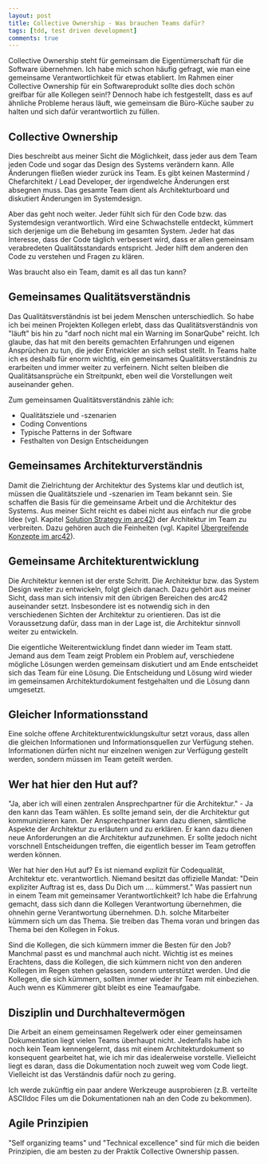 ```yaml
---
layout: post
title: Collective Ownership - Was brauchen Teams dafür?
tags: [tdd, test driven development]
comments: true
---
```


<p>Collective Ownership steht für gemeinsam die Eigentümerschaft für die Software übernehmen. Ich habe mich schon häufig gefragt, wie man eine gemeinsame Verantwortlichkeit für etwas etabliert. Im Rahmen einer Collective Ownership für ein Softwareprodukt sollte dies doch schön greifbar für alle Kollegen sein!? Dennoch habe ich festgestellt, dass es auf ähnliche Probleme heraus läuft, wie gemeinsam die Büro-Küche sauber zu halten und sich dafür verantwortlich zu füllen.<!--more--></p>
<h2>Collective Ownership</h2>
<p>Dies beschreibt aus meiner Sicht die Möglichkeit, dass jeder aus dem Team jeden Code und sogar das Design des Systems verändern kann. Alle Änderungen fließen wieder zurück ins Team. Es gibt keinen Mastermind / Chefarchitekt / Lead Developer, der irgendwelche Änderungen erst absegnen muss. Das gesamte Team dient als Architekturboard und diskutiert Änderungen im Systemdesign.</p>
<p>Aber das geht noch weiter. Jeder fühlt sich für den Code bzw. das Systemdesign verantwortlich. Wird eine Schwachstelle entdeckt, kümmert sich derjenige um die Behebung im gesamten System. Jeder hat das Interesse, dass der Code täglich verbessert wird, dass er allen gemeinsam verabredeten Qualitätsstandards entspricht. Jeder hilft dem anderen den Code zu verstehen und Fragen zu klären.</p>
<p>Was braucht also ein Team, damit es all das tun kann?</p>
<h2>Gemeinsames Qualitätsverständnis</h2>
<p>Das Qualitätsverständnis ist bei jedem Menschen unterschiedlich. So habe ich bei meinen Projekten Kollegen erlebt, dass das Qualitätsverständnis von "läuft" bis hin zu "darf noch nicht mal ein Warning im SonarQube" reicht. Ich glaube, das hat mit den bereits gemachten Erfahrungen und eigenen Ansprüchen zu tun, die jeder Entwickler an sich selbst stellt. In Teams halte ich es deshalb für enorm wichtig, ein gemeinsames Qualitätsverständnis zu erarbeiten und immer weiter zu verfeinern. Nicht selten bleiben die Qualitätsansprüche ein Streitpunkt, eben weil die Vorstellungen weit auseinander gehen.</p>
<p>Zum gemeinsamen Qualitätsverständnis zähle ich:</p>
<ul>
<li>Qualitätsziele und -szenarien</li>
<li>Coding Conventions</li>
<li>Typische Patterns in der Software</li>
<li>Festhalten von Design Entscheidungen</li>
</ul>
<h2>Gemeinsames Architekturverständnis</h2>
<p>Damit die Zielrichtung der Architektur des Systems klar und deutlich ist, müssen die Qualitätsziele und -szenarien im Team bekannt sein. Sie schaffen die Basis für die gemeinsame Arbeit und die Architektur des Systems. Aus meiner Sicht reicht es dabei nicht aus einfach nur die grobe Idee (vgl. Kapitel <a href="http://docs.arc42.org/section-4/" target="_blank" rel="noopener">Solution Strategy im arc42</a>) der Architektur im Team zu verbreiten. Dazu gehören auch die Feinheiten (vgl. Kapitel <a href="http://docs.arc42.org/section-8/" target="_blank" rel="noopener">Übergreifende Konzepte im arc42</a>).</p>
<h2>Gemeinsame Architekturentwicklung</h2>
<p>Die Architektur kennen ist der erste Schritt. Die Architektur bzw. das System Design weiter zu entwickeln, folgt gleich danach. Dazu gehört aus meiner Sicht, dass man sich intensiv mit den übrigen Bereichen des arc42 auseinander setzt. Insbesondere ist es notwendig sich in den verschiedenen Sichten der Architektur zu orientieren. Das ist die Voraussetzung dafür, dass man in der Lage ist, die Architektur sinnvoll weiter zu entwickeln.</p>
<p>Die eigentliche Weiterentwicklung findet dann wieder im Team statt. Jemand aus dem Team zeigt Problem ein Problem auf, verschiedene mögliche Lösungen werden gemeinsam diskutiert und am Ende entscheidet sich das Team für eine Lösung. Die Entscheidung und Lösung wird wieder im gemeinsamen Architekturdokument festgehalten und die Lösung dann umgesetzt.</p>
<h2>Gleicher Informationsstand</h2>
<p>Eine solche offene Architekturentwicklungskultur setzt voraus, dass allen die gleichen Informationen und Informationsquellen zur Verfügung stehen. Informationen dürfen nicht nur einzelnen wenigen zur Verfügung gestellt werden, sondern müssen im Team geteilt werden.</p>
<h2>Wer hat hier den Hut auf?</h2>
<p>"Ja, aber ich will einen zentralen Ansprechpartner für die Architektur." - Ja den kann das Team wählen. Es sollte jemand sein, der die Architektur gut kommunizieren kann. Der Ansprechpartner kann dazu dienen, sämtliche Aspekte der Architektur zu erläutern und zu erklären. Er kann dazu dienen neue Anforderungen an die Architektur aufzunehmen. Er sollte jedoch nicht vorschnell Entscheidungen treffen, die eigentlich besser im Team getroffen werden können.</p>
<p>Wer hat hier den Hut auf? Es ist niemand explizit für Codequalität, Architektur etc. verantwortlich. Niemand besitzt das offizielle Mandat: "Dein expliziter Auftrag ist es, dass Du Dich um .... kümmerst." Was passiert nun in einem Team mit gemeinsamer Verantwortlichkeit? Ich habe die Erfahrung gemacht, dass sich dann die Kollegen Verantwortung übernehmen, die ohnehin gerne Verantwortung übernehmen. D.h. solche Mitarbeiter kümmern sich um das Thema. Sie treiben das Thema voran und bringen das Thema bei den Kollegen in Fokus.</p>
<p>Sind die Kollegen, die sich kümmern immer die Besten für den Job? Manchmal passt es und manchmal auch nicht. Wichtig ist es meines Erachtens, dass die Kollegen, die sich kümmern nicht von den anderen Kollegen im Regen stehen gelassen, sondern unterstützt werden. Und die Kollegen, die sich kümmern, sollten immer wieder ihr Team mit einbeziehen. Auch wenn es Kümmerer gibt bleibt es eine Teamaufgabe.</p>
<h2>Disziplin und Durchhaltevermögen</h2>
<p>Die Arbeit an einem gemeinsamen Regelwerk oder einer gemeinsamen Dokumentation liegt vielen Teams überhaupt nicht. Jedenfalls habe ich noch kein Team kennengelernt, dass mit einem Architekturdokument so konsequent gearbeitet hat, wie ich mir das idealerweise vorstelle. Vielleicht liegt es daran, dass die Dokumentation noch zuweit weg vom Code liegt. Vielleicht ist das Verständnis dafür noch zu gering.</p>
<p>Ich werde zukünftig ein paar andere Werkzeuge ausprobieren (z.B. verteilte ASCIIdoc Files um die Dokumentationen nah an den Code zu bekommen).</p>
<h2>Agile Prinzipien</h2>
<p>"Self organizing teams" und "Technical excellence" sind für mich die beiden Prinzipien, die am besten zu der Praktik Collective Ownership passen.</p>